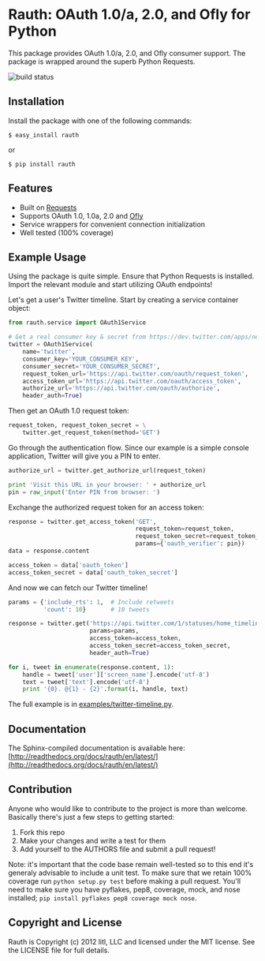 # Rauth: OAuth 1.0/a, 2.0, and Ofly for Python

This package provides OAuth 1.0/a, 2.0, and Ofly consumer support. The
package is wrapped around the superb Python Requests.

![build status](https://secure.travis-ci.org/litl/rauth.png?branch=master)

## Installation

Install the package with one of the following commands:

    $ easy_install rauth

or

    $ pip install rauth


## Features

* Built on [Requests](https://github.com/kennethreitz/requests)
* Supports OAuth 1.0, 1.0a, 2.0 and [Ofly](http://www.shutterfly.com/documentation/start.sfly)
* Service wrappers for convenient connection initialization
* Well tested (100% coverage)


## Example Usage

Using the package is quite simple. Ensure that Python Requests is installed.
Import the relevant module and start utilizing OAuth endpoints!

Let's get a user's Twitter timeline. Start by creating a service container 
object:

```python
from rauth.service import OAuth1Service

# Get a real consumer key & secret from https://dev.twitter.com/apps/new
twitter = OAuth1Service(
    name='twitter',
    consumer_key='YOUR_CONSUMER_KEY',
    consumer_secret='YOUR_CONSUMER_SECRET',
    request_token_url='https://api.twitter.com/oauth/request_token',
    access_token_url='https://api.twitter.com/oauth/access_token',
    authorize_url='https://api.twitter.com/oauth/authorize',
    header_auth=True)
```

Then get an OAuth 1.0 request token:

```python
request_token, request_token_secret = \
    twitter.get_request_token(method='GET')
```

Go through the authentication flow.  Since our example is a simple console
application, Twitter will give you a PIN to enter.

```python
authorize_url = twitter.get_authorize_url(request_token)

print 'Visit this URL in your browser: ' + authorize_url
pin = raw_input('Enter PIN from browser: ')
```

Exchange the authorized request token for an access token:

```python
response = twitter.get_access_token('GET',
                                    request_token=request_token,
                                    request_token_secret=request_token_secret,
                                    params={'oauth_verifier': pin})
data = response.content

access_token = data['oauth_token']
access_token_secret = data['oauth_token_secret']
```

And now we can fetch our Twitter timeline!

```python
params = {'include_rts': 1,  # Include retweets
          'count': 10}       # 10 tweets

response = twitter.get('https://api.twitter.com/1/statuses/home_timeline.json',
                       params=params,
                       access_token=access_token,
                       access_token_secret=access_token_secret,
                       header_auth=True)

for i, tweet in enumerate(response.content, 1):
    handle = tweet['user']['screen_name'].encode('utf-8')
    text = tweet['text'].encode('utf-8')
    print '{0}. @{1} - {2}'.format(i, handle, text)
```

The full example is in [examples/twitter-timeline.py](https://github.com/litl/rauth/blob/master/examples/twitter-timeline.py).


## Documentation

The Sphinx-compiled documentation is available here: [http://readthedocs.org/docs/rauth/en/latest/](http://readthedocs.org/docs/rauth/en/latest/)


## Contribution

Anyone who would like to contribute to the project is more than welcome.
Basically there's just a few steps to getting started:

1. Fork this repo
2. Make your changes and write a test for them
3. Add yourself to the AUTHORS file and submit a pull request!

Note: it's important that the code base remain well-tested so to this end it's
generaly advisable to include a unit test. To make sure that we retain 100%
coverage run `python setup.py test` before making a pull request. You'll need
to make sure you have pyflakes, pep8, coverage, mock, and nose installed; `pip install
pyflakes pep8 coverage mock nose`.

## Copyright and License

Rauth is Copyright (c) 2012 litl, LLC and licensed under the MIT license.
See the LICENSE file for full details.
